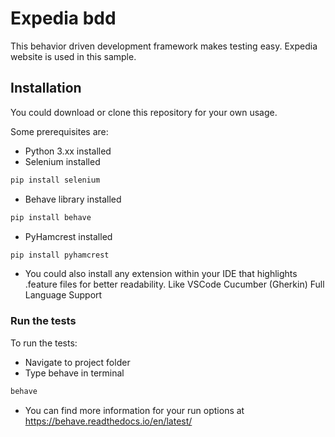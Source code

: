 # Expedia bdd

This behavior driven development framework makes testing easy. Expedia website is used in this sample.

## Installation

You could download or clone this repository for your own usage.

Some prerequisites are:
* Python 3.xx installed
* Selenium installed
```bash
pip install selenium
```
* Behave library installed
```bash
pip install behave
```
* PyHamcrest installed
```bash
pip install pyhamcrest
```
* You could also install any extension within your IDE that highlights .feature files for better readability. Like VSCode Cucumber (Gherkin) Full Language Support

### Run the tests

To run the tests:
* Navigate to project folder
* Type behave in terminal
```bash
behave
```
* You can find more information for your run options at https://behave.readthedocs.io/en/latest/
